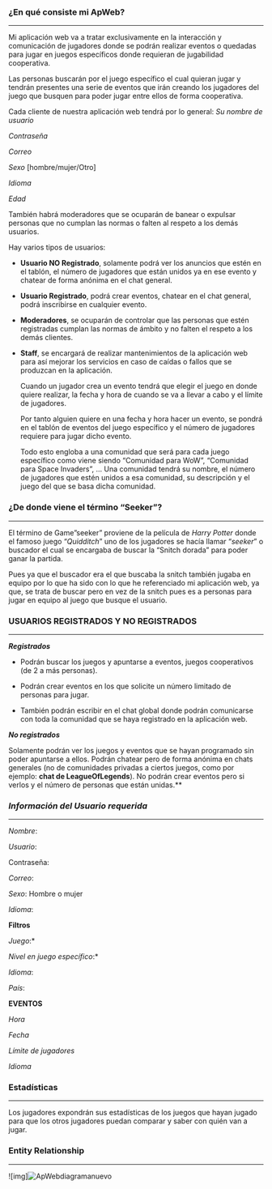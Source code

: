 ### **¿En qué consiste mi ApWeb?**

------



Mi aplicación web va a tratar exclusivamente en la interacción y comunicación de jugadores donde se podrán realizar eventos o quedadas para jugar en juegos específicos donde requieran de jugabilidad cooperativa. 

Las personas buscarán por el juego específico el cual quieran jugar y tendrán presentes una serie de eventos que irán creando los jugadores del juego que busquen para poder jugar entre ellos de forma cooperativa.

Cada cliente de nuestra aplicación web tendrá por lo general:
*Su nombre de usuario*

*Contraseña*

*Correo*

*Sexo* [hombre/mujer/Otro]

*Idioma*

*Edad*

También habrá moderadores que se ocuparán de banear o expulsar personas que no cumplan las normas o falten al respeto a los demás usuarios.

Hay varios tipos de usuarios:

- **Usuario NO Registrado**, solamente podrá ver los anuncios que estén en el tablón, el número de jugadores que están unidos ya en ese evento y chatear de forma anónima en el chat general.

- **Usuario Registrado**, podrá crear eventos, chatear en el chat general, podrá inscribirse en cualquier evento.

- **Moderadores**, se ocuparán de controlar que las personas que estén registradas cumplan las normas de ámbito y no falten el respeto a los demás clientes.

- **Staff**, se encargará de realizar mantenimientos de la aplicación web para así mejorar los servicios en caso de caídas o fallos que se produzcan en la aplicación.

  Cuando un jugador crea un evento tendrá que elegir el juego en donde quiere realizar, la fecha y hora de cuando se va a llevar a cabo y el límite de jugadores.

  Por tanto alguien quiere en una fecha y hora hacer un evento, se pondrá en el tablón de eventos del juego específico y el número de jugadores requiere para jugar dicho evento.

  Todo esto engloba a una comunidad que será para cada juego específico como viene siendo “Comunidad para WoW”, “Comunidad para Space Invaders”, …
Una comunidad tendrá su nombre, el número de jugadores que estén unidos a esa comunidad, su descripción y el juego del que se basa dicha comunidad.




### **¿De donde viene el término “Seeker”?**

------



El término de Game”seeker” proviene de la película de *Harry Potter* donde el famoso juego “*Quidditch*” uno de los jugadores se hacía llamar “*seeker*” o buscador el cual se encargaba de buscar la “Snitch dorada” para poder ganar la partida. 

Pues ya que el buscador era el que buscaba la snitch también jugaba en equipo por lo que ha sido con lo que he referenciado mi aplicación web, ya que, se trata de buscar pero en vez de la snitch pues es a personas para jugar en equipo al juego que busque el usuario.



### **USUARIOS REGISTRADOS Y NO REGISTRADOS**

------



***Registrados***

- Podrán buscar los juegos y apuntarse a eventos, juegos cooperativos (de 2 a más personas).



- Podrán crear eventos en los que solicite un número limitado de personas para jugar.



- También podrán escribir en el chat global donde podrán comunicarse con toda la comunidad que se haya registrado en la aplicación web.

***No registrados***

Solamente podrán ver los juegos y eventos que se hayan programado sin poder apuntarse a ellos.
Podrán chatear pero de forma anónima en chats generales (no de comunidades privadas a ciertos juegos, como por ejemplo: **chat de LeagueOfLegends**).
No podrán crear eventos pero si verlos y el número de personas que están unidas.**



### ***Información del Usuario requerida***

------



*Nombre*: 

*Usuario*:

Contraseña:

*Correo*:

*Sexo*: Hombre o mujer

*Idioma*:



**Filtros**

*Juego*:*

*Nivel en juego específico*:*

*Idioma*:

*País*:



**EVENTOS**

*Hora*

*Fecha*

*Límite de jugadores*

*Idioma*



### **Estadísticas**

------



Los jugadores expondrán sus estadísticas de los juegos que hayan jugado para que los otros jugadores puedan comparar y saber con quién van a jugar.



### Entity Relationship

------



![img]![ApWebdiagramanuevo](https://user-images.githubusercontent.com/99959051/194754275-52bf5723-8d8a-427f-8bef-0bf76974e5c7.png)
